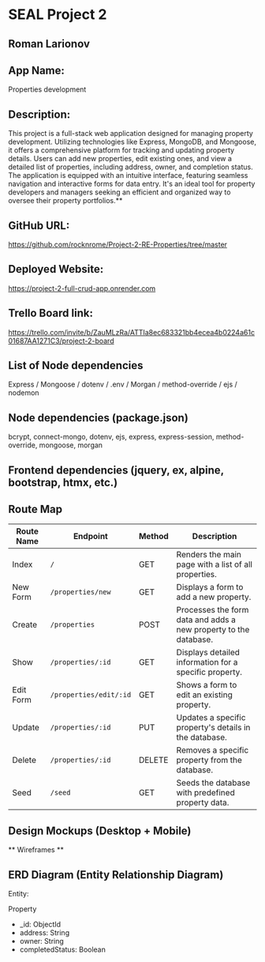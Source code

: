 # SEAL Project 2

## Roman Larionov

## App Name:
Properties development

## Description:
This project is a full-stack web application designed for managing property development. Utilizing technologies like Express, MongoDB, and Mongoose, it offers a comprehensive platform for tracking and updating property details. Users can add new properties, edit existing ones, and view a detailed list of properties, including address, owner, and completion status. The application is equipped with an intuitive interface, featuring seamless navigation and interactive forms for data entry. It's an ideal tool for property developers and managers seeking an efficient and organized way to oversee their property portfolios.**

## GitHub URL:
https://github.com/rocknrome/Project-2-RE-Properties/tree/master

## Deployed Website:
https://project-2-full-crud-app.onrender.com

## Trello Board link:
https://trello.com/invite/b/ZauMLzRa/ATTIa8ec683321bb4ecea4b0224a61c01687AA1271C3/project-2-board


## List of Node dependencies
Express / Mongoose / dotenv / .env / Morgan / method-override / ejs / nodemon


## Node dependencies (package.json)
bcrypt, connect-mongo, dotenv, ejs, express, express-session, method-override, mongoose, morgan



## Frontend dependencies (jquery, ex, alpine, bootstrap, htmx, etc.)



## Route Map
| Route Name   | Endpoint               | Method | Description                                                      |
|--------------|------------------------|--------|------------------------------------------------------------------|
| Index        | `/`                    | GET    | Renders the main page with a list of all properties.             |
| New Form     | `/properties/new`      | GET    | Displays a form to add a new property.                           |
| Create       | `/properties`          | POST   | Processes the form data and adds a new property to the database. |
| Show         | `/properties/:id`      | GET    | Displays detailed information for a specific property.           |
| Edit Form    | `/properties/edit/:id` | GET    | Shows a form to edit an existing property.                       |
| Update       | `/properties/:id`      | PUT    | Updates a specific property's details in the database.           |
| Delete       | `/properties/:id`      | DELETE | Removes a specific property from the database.                   |
| Seed         | `/seed`                | GET    | Seeds the database with predefined property data.                |


## Design Mockups (Desktop + Mobile)
** Wireframes **


## ERD Diagram (Entity Relationship Diagram)
Entity:

Property
- _id: ObjectId
- address: String
- owner: String
- completedStatus: Boolean








